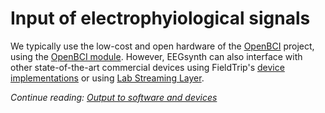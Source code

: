 # Input of electrophyiological signals

We typically use the low-cost and open hardware of the [OpenBCI](http://openbci.org/) project, using the [OpenBCI module](https://eegsynth/eegsynth/module/openbci2ft). However, EEGsynth can also interface with other state-of-the-art commercial devices using FieldTrip's [device implementations](http://www.fieldtriptoolbox.org/development/realtime/implementation) or using [Lab Streaming Layer](https://github.com/sccn/labstreaminglayer).

_Continue reading: [Output to software and devices](output.md)_
